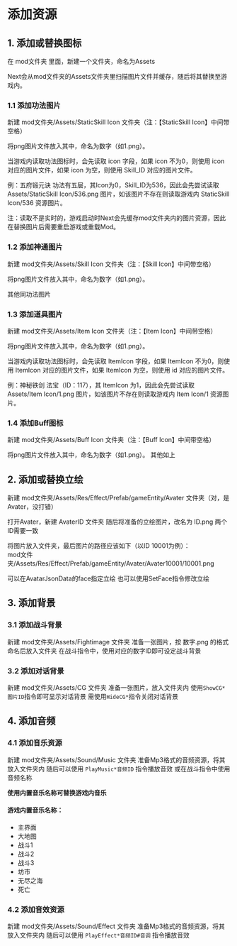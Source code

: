 # 添加资源

## 1. 添加或替换图标
在 mod文件夹 里面，新建一个文件夹，命名为Assets

Next会从mod文件夹的Assets文件夹里扫描图片文件并缓存，随后将其替换至游戏内。

### 1.1 添加功法图片
新建 mod文件夹/Assets/StaticSkill Icon 文件夹（注：【StaticSkill Icon】中间带空格）

将png图片文件放入其中，命名为数字（如1.png）。

当游戏内读取功法图标时，会先读取 icon 字段，如果 icon 不为0，则使用 icon 对应的图片文件，如果 icon 为空，则使用 Skill_ID 对应的图片文件。

例：五府锻元诀 功法有五层，其Icon为0，Skill_ID为536，因此会先尝试读取 Assets/StaticSkill Icon/536.png 图片，如该图片不存在则读取游戏内 StaticSkill Icon/536 资源图片。

注：读取不是实时的，游戏启动时Next会先缓存mod文件夹内的图片资源，因此在替换图片后需要重启游戏或重载Mod。

### 1.2 添加神通图片
新建 mod文件夹/Assets/Skill Icon 文件夹（注：【Skill Icon】中间带空格）

将png图片文件放入其中，命名为数字（如1.png）。

其他同功法图片

### 1.3 添加道具图片
新建 mod文件夹/Assets/Item Icon 文件夹（注：【Item Icon】中间带空格）

将png图片文件放入其中，命名为数字（如1.png）。

当游戏内读取功法图标时，会先读取 ItemIcon 字段，如果 ItemIcon 不为0，则使用 ItemIcon 对应的图片文件，如果 ItemIcon 为空，则使用 id 对应的图片文件。

例：神秘铁剑 法宝（ID：117），其 ItemIcon 为1，因此会先尝试读取 Assets/Item Icon/1.png 图片，如该图片不存在则读取游戏内 Item Icon/1 资源图片。

### 1.4 添加Buff图标
新建 mod文件夹/Assets/Buff Icon 文件夹（注：【Buff Icon】中间带空格）

将png图片文件放入其中，命名为数字（如1.png）。
其他如上

## 2. 添加或替换立绘
新建 mod文件夹/Assets/Res/Effect/Prefab/gameEntity/Avater 文件夹（对，是Avater，没打错）

打开Avater，新建 AvaterID 文件夹
随后将准备的立绘图片，改名为 ID.png
两个ID需要一致

将图片放入文件夹，最后图片的路径应该如下（以ID 10001为例）：<br/>
mod文件夹/Assets/Res/Effect/Prefab/gameEntity/Avater/Avater10001/10001.png

可以在AvatarJsonData的face指定立绘
也可以使用SetFace指令修改立绘

## 3. 添加背景

### 3.1 添加战斗背景
新建 mod文件夹/Assets/Fightimage 文件夹
准备一张图片，按 数字.png 的格式命名后放入文件夹
在战斗指令中，使用对应的数字ID即可设定战斗背景

### 3.2 添加对话背景
新建 mod文件夹/Assets/CG 文件夹
准备一张图片，放入文件夹内
使用`ShowCG*图片ID`指令即可显示对话背景
需使用`HideCG*`指令关闭对话背景

## 4. 添加音频

### 4.1 添加音乐资源
新建 mod文件夹/Assets/Sound/Music 文件夹
准备Mp3格式的音频资源，将其放入文件夹内
随后可以使用 `PlayMusic*音频ID` 指令播放音效
或在战斗指令中使用音频名称

**使用内置音乐名称可替换游戏内音乐**
#### 游戏内置音乐名称：
* 主界面
* 大地图
* 战斗1
* 战斗2
* 战斗3
* 坊市
* 无尽之海
* 死亡

### 4.2 添加音效资源
新建 mod文件夹/Assets/Sound/Effect 文件夹
准备Mp3格式的音频资源，将其放入文件夹内
随后可以使用 `PlayEffect*音频ID#音调` 指令播放音效